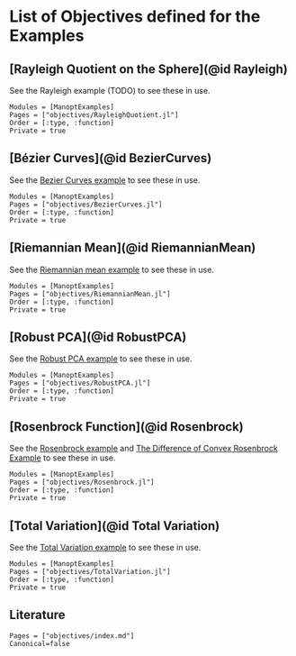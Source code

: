 # List of Objectives defined for the Examples

## [Rayleigh Quotient on the Sphere](@id Rayleigh)

See the Rayleigh example (TODO) to see these in use.

```@autodocs
Modules = [ManoptExamples]
Pages = ["objectives/RayleighQuotient.jl"]
Order = [:type, :function]
Private = true
```

## [Bézier Curves](@id BezierCurves)

See the [Bezier Curves example](../examples/Bezier-curves.md) to see these in use.

```@autodocs
Modules = [ManoptExamples]
Pages = ["objectives/BezierCurves.jl"]
Order = [:type, :function]
Private = true
```

## [Riemannian Mean](@id RiemannianMean)

See the [Riemannian mean example](../examples/Riemannian-mean.md) to see these in use.

```@autodocs
Modules = [ManoptExamples]
Pages = ["objectives/RiemannianMean.jl"]
Order = [:type, :function]
Private = true
```

## [Robust PCA](@id RobustPCA)

See the [Robust PCA example](../examples/Robust-PCA.md) to see these in use.

```@autodocs
Modules = [ManoptExamples]
Pages = ["objectives/RobustPCA.jl"]
Order = [:type, :function]
Private = true
```

## [Rosenbrock Function](@id Rosenbrock)

See the [Rosenbrock example](../examples/Rosenbrock.md)  and [The Difference of Convex Rosenbrock Example](../examples/Difference-of-Convex-Rosenbrock.md) to see these in use.

```@autodocs
Modules = [ManoptExamples]
Pages = ["objectives/Rosenbrock.jl"]
Order = [:type, :function]
Private = true
```

## [Total Variation](@id Total Variation)

See the [Total Variation example](../examples/Total-Variation.md) to see these in use.

```@autodocs
Modules = [ManoptExamples]
Pages = ["objectives/TotalVariation.jl"]
Order = [:type, :function]
Private = true
```

## Literature

```@bibliography
Pages = ["objectives/index.md"]
Canonical=false
```